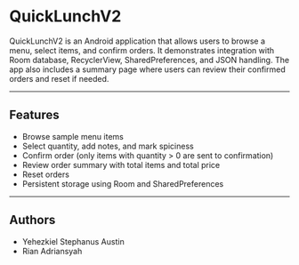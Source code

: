 # QuickLunchV2

QuickLunchV2 is an Android application that allows users to browse a menu, select items, and confirm orders. It demonstrates integration with Room database, RecyclerView, SharedPreferences, and JSON handling. The app also includes a summary page where users can review their confirmed orders and reset if needed.

---

## Features

- Browse sample menu items
- Select quantity, add notes, and mark spiciness
- Confirm order (only items with quantity > 0 are sent to confirmation)
- Review order summary with total items and total price
- Reset orders
- Persistent storage using Room and SharedPreferences

---

## Authors

- Yehezkiel Stephanus Austin
- Rian Adriansyah

